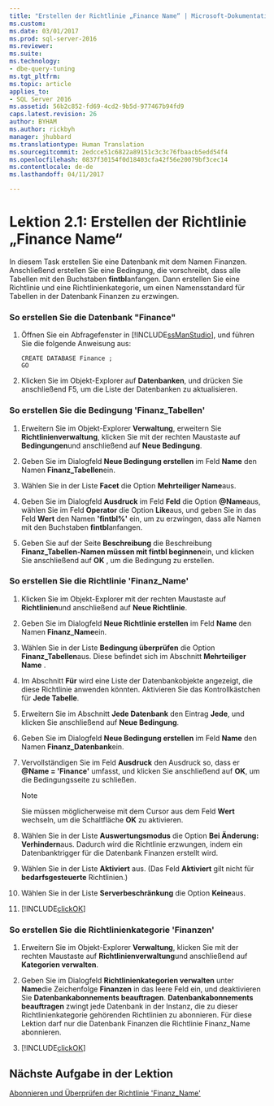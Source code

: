 ```yaml
---
title: "Erstellen der Richtlinie „Finance Name“ | Microsoft-Dokumentation"
ms.custom: 
ms.date: 03/01/2017
ms.prod: sql-server-2016
ms.reviewer: 
ms.suite: 
ms.technology:
- dbe-query-tuning
ms.tgt_pltfrm: 
ms.topic: article
applies_to:
- SQL Server 2016
ms.assetid: 56b2c852-fd69-4cd2-9b5d-977467b94fd9
caps.latest.revision: 26
author: BYHAM
ms.author: rickbyh
manager: jhubbard
ms.translationtype: Human Translation
ms.sourcegitcommit: 2edcce51c6822a89151c3c3c76fbaacb5edd54f4
ms.openlocfilehash: 0837f30154f0d18403cfa42f56e20079bf3cec14
ms.contentlocale: de-de
ms.lasthandoff: 04/11/2017

---
```

# <a name="lesson-2-1---create-the-finance-name-policy"></a>Lektion 2.1: Erstellen der Richtlinie „Finance Name“
In diesem Task erstellen Sie eine Datenbank mit dem Namen Finanzen. Anschließend erstellen Sie eine Bedingung, die vorschreibt, dass alle Tabellen mit den Buchstaben **fintbl**anfangen. Dann erstellen Sie eine Richtlinie und eine Richtlinienkategorie, um einen Namensstandard für Tabellen in der Datenbank Finanzen zu erzwingen.  
  
### <a name="to-create-the-finance-database"></a>So erstellen Sie die Datenbank "Finance"  
  
1.  Öffnen Sie ein Abfragefenster in [!INCLUDE[ssManStudio](../../includes/ssmanstudio-md.md)], und führen Sie die folgende Anweisung aus:  
  
    ```  
    CREATE DATABASE Finance ;  
    GO  
    ```  
  
2.  Klicken Sie im Objekt-Explorer auf **Datenbanken**, und drücken Sie anschließend F5, um die Liste der Datenbanken zu aktualisieren.  
  
### <a name="to-create-the-finance-tables-condition"></a>So erstellen Sie die Bedingung 'Finanz_Tabellen'  
  
1.  Erweitern Sie im Objekt-Explorer **Verwaltung**, erweitern Sie **Richtlinienverwaltung**, klicken Sie mit der rechten Maustaste auf **Bedingungen**und anschließend auf **Neue Bedingung**.  
  
2.  Geben Sie im Dialogfeld **Neue Bedingung erstellen** im Feld **Name** den Namen **Finanz_Tabellen**ein.  
  
3.  Wählen Sie in der Liste **Facet** die Option **Mehrteiliger Name**aus.  
  
4.  Geben Sie im Dialogfeld **Ausdruck** im Feld **Feld** die Option **@Name**aus, wählen Sie im Feld **Operator** die Option **Like**aus, und geben Sie in das Feld **Wert** den Namen **'fintbl%'** ein, um zu erzwingen, dass alle Namen mit den Buchstaben **fintbl**anfangen.  
  
5.  Geben Sie auf der Seite **Beschreibung** die Beschreibung **Finanz_Tabellen-Namen müssen mit fintbl beginnen**ein, und klicken Sie anschließend auf **OK** , um die Bedingung zu erstellen.  
  
### <a name="to-create-the-finance-name-policy"></a>So erstellen Sie die Richtlinie 'Finanz_Name'  
  
1.  Klicken Sie im Objekt-Explorer mit der rechten Maustaste auf **Richtlinien**und anschließend auf **Neue Richtlinie**.  
  
2.  Geben Sie im Dialogfeld **Neue Richtlinie erstellen** im Feld **Name** den Namen **Finanz_Name**ein.  
  
3.  Wählen Sie in der Liste **Bedingung überprüfen** die Option **Finanz_Tabellen**aus. Diese befindet sich im Abschnitt **Mehrteiliger Name** .  
  
4.  Im Abschnitt **Für** wird eine Liste der Datenbankobjekte angezeigt, die diese Richtlinie anwenden könnten. Aktivieren Sie das Kontrollkästchen für **Jede Tabelle**.  
  
5.  Erweitern Sie im Abschnitt **Jede Datenbank** den Eintrag **Jede**, und klicken Sie anschließend auf **Neue Bedingung**.  
  
6.  Geben Sie im Dialogfeld **Neue Bedingung erstellen** im Feld **Name** den Namen **Finanz_Datenbank**ein.  
  
7.  Vervollständigen Sie im Feld **Ausdruck** den Ausdruck so, dass er **@Name = 'Finance'** umfasst, und klicken Sie anschließend auf **OK**, um die Bedingungsseite zu schließen.  
  
    > [!NOTE]  
    > Sie müssen möglicherweise mit dem Cursor aus dem Feld **Wert** wechseln, um die Schaltfläche **OK** zu aktivieren.  
  
8.  Wählen Sie in der Liste **Auswertungsmodus** die Option **Bei Änderung: Verhindern**aus. Dadurch wird die Richtlinie erzwungen, indem ein Datenbanktrigger für die Datenbank Finanzen erstellt wird.  
  
9. Wählen Sie in der Liste **Aktiviert** aus. (Das Feld **Aktiviert** gilt nicht für **bedarfsgesteuerte** Richtlinien.)  
  
10. Wählen Sie in der Liste **Serverbeschränkung** die Option **Keine**aus.  
  
11. [!INCLUDE[clickOK](../../includes/clickok-md.md)]  
  
### <a name="to-create-the-finance-policy-category"></a>So erstellen Sie die Richtlinienkategorie 'Finanzen'  
  
1.  Erweitern Sie im Objekt-Explorer **Verwaltung**, klicken Sie mit der rechten Maustaste auf **Richtlinienverwaltung**und anschließend auf **Kategorien verwalten**.  
  
2.  Geben Sie im Dialogfeld **Richtlinienkategorien verwalten** unter **Name**die Zeichenfolge **Finanzen** in das leere Feld ein, und deaktivieren Sie **Datenbankabonnements beauftragen**. **Datenbankabonnements beauftragen** zwingt jede Datenbank in der Instanz, die zu dieser Richtlinienkategorie gehörenden Richtlinien zu abonnieren. Für diese Lektion darf nur die Datenbank Finanzen die Richtlinie Finanz_Name abonnieren.  
  
3.  [!INCLUDE[clickOK](../../includes/clickok-md.md)]  
  
## <a name="next-task-in-lesson"></a>Nächste Aufgabe in der Lektion  
[Abonnieren und Überprüfen der Richtlinie 'Finanz_Name'](../../relational-databases/policy-based-management/lesson-2-2-subscribe-to-and-check-the-finance-name-policy.md)  
  
  
  

